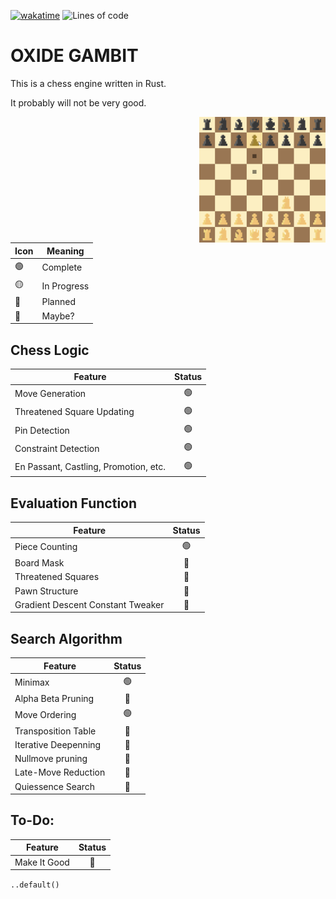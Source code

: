 [![wakatime](https://wakatime.com/badge/user/4b6581a3-5d2c-4e5d-9be1-63e7bb07270d/project/c1aed1d2-5def-458d-82c7-449b42f15502.svg)](https://wakatime.com/badge/user/4b6581a3-5d2c-4e5d-9be1-63e7bb07270d/project/c1aed1d2-5def-458d-82c7-449b42f15502)
<img alt="Lines of code" src="https://img.shields.io/tokei/lines/github/aspiringLich/oxide-gambit">
# **OXIDE GAMBIT**

This is a chess engine written in Rust.

It probably will not be very good.

<img align = "right" src = "img/example_screenshot.png" width = 40%>

|Icon|Meaning|
|----------|--------|
|🟢|Complete|
|🟡|In Progress|
|🔴|Planned|
|🔵|Maybe?|

## **Chess Logic** 
| Feature  | Status |
|-| :-: |
|Move Generation|🟢|
|Threatened Square Updating|🟢|
|Pin Detection|🟢|
|Constraint Detection|🟢|
|En Passant, Castling, Promotion, etc.|🟢|

## **Evaluation Function**
| Feature  | Status |
|-| :-: |
|Piece Counting|🟢|
|Board Mask|🔴|
|Threatened Squares|🔴|
|Pawn Structure|🔴|
|Gradient Descent Constant Tweaker|🔵|

## **Search Algorithm**
| Feature  | Status |
|-| :-: |
|Minimax|🟢|
|Alpha Beta Pruning|🔴|
|Move Ordering|🟢|
|Transposition Table|🔴|
|Iterative Deepenning|🔵|
|Nullmove pruning|🔴|
|Late-Move Reduction|🔵|
|Quiessence Search|🔵|

## **To-Do:**
| Feature  | Status |
|-| :-: |
|Make It Good|🔴|

`..default()`
